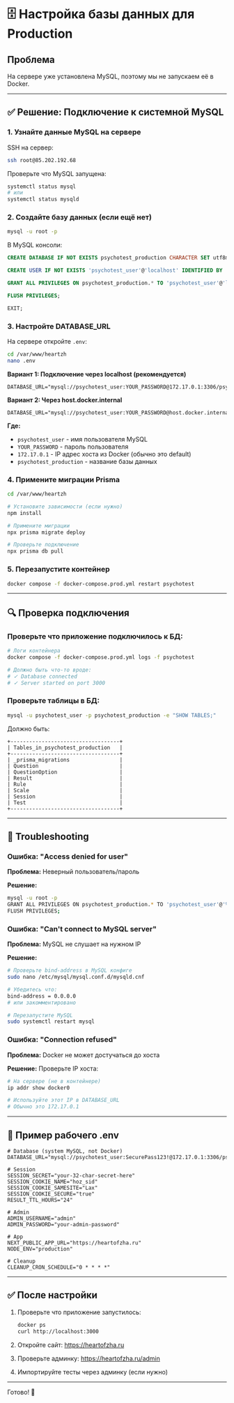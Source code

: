 # 🗄️ Настройка базы данных для Production

## Проблема

На сервере уже установлена MySQL, поэтому мы не запускаем её в Docker.

---

## ✅ Решение: Подключение к системной MySQL

### 1. Узнайте данные MySQL на сервере

SSH на сервер:
```bash
ssh root@85.202.192.68
```

Проверьте что MySQL запущена:
```bash
systemctl status mysql
# или
systemctl status mysqld
```

### 2. Создайте базу данных (если ещё нет)

```bash
mysql -u root -p
```

В MySQL консоли:
```sql
CREATE DATABASE IF NOT EXISTS psychotest_production CHARACTER SET utf8mb4 COLLATE utf8mb4_unicode_ci;

CREATE USER IF NOT EXISTS 'psychotest_user'@'localhost' IDENTIFIED BY 'YOUR_STRONG_PASSWORD';

GRANT ALL PRIVILEGES ON psychotest_production.* TO 'psychotest_user'@'localhost';

FLUSH PRIVILEGES;

EXIT;
```

### 3. Настройте DATABASE_URL

На сервере откройте `.env`:
```bash
cd /var/www/heartzh
nano .env
```

**Вариант 1: Подключение через localhost (рекомендуется)**
```env
DATABASE_URL="mysql://psychotest_user:YOUR_PASSWORD@172.17.0.1:3306/psychotest_production"
```

**Вариант 2: Через host.docker.internal**
```env
DATABASE_URL="mysql://psychotest_user:YOUR_PASSWORD@host.docker.internal:3306/psychotest_production"
```

**Где:**
- `psychotest_user` - имя пользователя MySQL
- `YOUR_PASSWORD` - пароль пользователя
- `172.17.0.1` - IP адрес хоста из Docker (обычно это default)
- `psychotest_production` - название базы данных

### 4. Примените миграции Prisma

```bash
cd /var/www/heartzh

# Установите зависимости (если нужно)
npm install

# Примените миграции
npx prisma migrate deploy

# Проверьте подключение
npx prisma db pull
```

### 5. Перезапустите контейнер

```bash
docker compose -f docker-compose.prod.yml restart psychotest
```

---

## 🔍 Проверка подключения

### Проверьте что приложение подключилось к БД:

```bash
# Логи контейнера
docker compose -f docker-compose.prod.yml logs -f psychotest

# Должно быть что-то вроде:
# ✓ Database connected
# ✓ Server started on port 3000
```

### Проверьте таблицы в БД:

```bash
mysql -u psychotest_user -p psychotest_production -e "SHOW TABLES;"
```

Должно быть:
```
+-----------------------------------+
| Tables_in_psychotest_production   |
+-----------------------------------+
| _prisma_migrations                |
| Question                          |
| QuestionOption                    |
| Result                            |
| Rule                              |
| Scale                             |
| Session                           |
| Test                              |
+-----------------------------------+
```

---

## 🐛 Troubleshooting

### Ошибка: "Access denied for user"

**Проблема:** Неверный пользователь/пароль

**Решение:**
```bash
mysql -u root -p
GRANT ALL PRIVILEGES ON psychotest_production.* TO 'psychotest_user'@'%' IDENTIFIED BY 'YOUR_PASSWORD';
FLUSH PRIVILEGES;
```

### Ошибка: "Can't connect to MySQL server"

**Проблема:** MySQL не слушает на нужном IP

**Решение:**
```bash
# Проверьте bind-address в MySQL конфиге
sudo nano /etc/mysql/mysql.conf.d/mysqld.cnf

# Убедитесь что:
bind-address = 0.0.0.0
# или закомментировано

# Перезапустите MySQL
sudo systemctl restart mysql
```

### Ошибка: "Connection refused"

**Проблема:** Docker не может достучаться до хоста

**Решение:**
Проверьте IP хоста:
```bash
# На сервере (не в контейнере)
ip addr show docker0

# Используйте этот IP в DATABASE_URL
# Обычно это 172.17.0.1
```

---

## 📝 Пример рабочего .env

```env
# Database (system MySQL, not Docker)
DATABASE_URL="mysql://psychotest_user:SecurePass123!@172.17.0.1:3306/psychotest_production"

# Session
SESSION_SECRET="your-32-char-secret-here"
SESSION_COOKIE_NAME="hoz_sid"
SESSION_COOKIE_SAMESITE="Lax"
SESSION_COOKIE_SECURE="true"
RESULT_TTL_HOURS="24"

# Admin
ADMIN_USERNAME="admin"
ADMIN_PASSWORD="your-admin-password"

# App
NEXT_PUBLIC_APP_URL="https://heartofzha.ru"
NODE_ENV="production"

# Cleanup
CLEANUP_CRON_SCHEDULE="0 * * * *"
```

---

## ✅ После настройки

1. Проверьте что приложение запустилось:
   ```bash
   docker ps
   curl http://localhost:3000
   ```

2. Откройте сайт: https://heartofzha.ru

3. Проверьте админку: https://heartofzha.ru/admin

4. Импортируйте тесты через админку (если нужно)

---

Готово! 🎉

